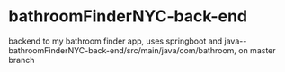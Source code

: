 # bathroomFinderNYC-back-end
backend to my bathroom finder app, uses springboot and java-- bathroomFinderNYC-back-end/src/main/java/com/bathroom, on master branch
